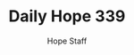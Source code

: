 ---
image: /assets/img/daily-hope-default-artwork.png
title: Daily Hope 339
number: 339
categories:
  - Daily Hope
author: Hope Staff
notes: Daily Hope 339
embed: >-
  <iframe src="https://open.spotify.com/embed/episode/2yRJo3NaqWB8HHqA8IkXPO?utm_source=generator" width="400px" height="102px" frameborder=“0" scrolling=“no”></iframe>
---